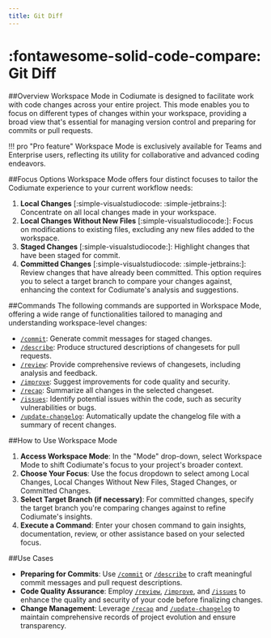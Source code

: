 ```yaml
---
title: Git Diff
---
```


# :fontawesome-solid-code-compare: Git Diff

##Overview
Workspace Mode in Codiumate is designed to facilitate work with code changes across your entire project. This mode enables you to focus on different types of changes within your workspace, providing a broad view that's essential for managing version control and preparing for commits or pull requests. 

!!! pro "Pro feature"
    Workspace Mode is exclusively available for Teams and Enterprise users, reflecting its utility for collaborative and advanced coding endeavors.

##Focus Options
Workspace Mode offers four distinct focuses to tailor the Codiumate experience to your current workflow needs:

1. **Local Changes** [:simple-visualstudiocode: :simple-jetbrains:]: Concentrate on all local changes made in your workspace.
2. **Local Changes Without New Files** [:simple-visualstudiocode:]: Focus on modifications to existing files, excluding any new files added to the workspace.
3. **Staged Changes** [:simple-visualstudiocode:]: Highlight changes that have been staged for commit.
4. **Committed Changes** [:simple-visualstudiocode: :simple-jetbrains:]: Review changes that have already been committed. This option requires you to select a target branch to compare your changes against, enhancing the context for Codiumate's analysis and suggestions.

##Commands
The following commands are supported in Workspace Mode, offering a wide range of functionalities tailored to managing and understanding workspace-level changes:

- [`/commit`](../commands/commit.md): Generate commit messages for staged changes.
- [`/describe`](../commands/describe.md): Produce structured descriptions of changesets for pull requests.
- [`/review`](../commands/review.md): Provide comprehensive reviews of changesets, including analysis and feedback.
- [`/improve`](../commands/improve.md): Suggest improvements for code quality and security.
- [`/recap`](../commands/recap.md): Summarize all changes in the selected changeset.
- [`/issues`](../commands/issues.md): Identify potential issues within the code, such as security vulnerabilities or bugs.
- [`/update-changelog`](../commands/update-changelog.md): Automatically update the changelog file with a summary of recent changes.

##How to Use Workspace Mode

1. **Access Workspace Mode**: In the "Mode" drop-down, select Workspace Mode to shift Codiumate's focus to your project's broader context.
2. **Choose Your Focus**: Use the focus dropdown to select among Local Changes, Local Changes Without New Files, Staged Changes, or Committed Changes.
3. **Select Target Branch (if necessary)**: For committed changes, specify the target branch you're comparing changes against to refine Codiumate's insights.
4. **Execute a Command**: Enter your chosen command to gain insights, documentation, review, or other assistance based on your selected focus.

##Use Cases

- **Preparing for Commits**: Use [`/commit`](../commands/commit.md) or [`/describe`](../commands/describe.md) to craft meaningful commit messages and pull request descriptions.
- **Code Quality Assurance**: Employ [`/review`](../commands/review.md), [`/improve`](../commands/improve.md), and [`/issues`](../commands/issues.md) to enhance the quality and security of your code before finalizing changes.
- **Change Management**: Leverage [`/recap`](../commands/recap.md) and [`/update-changelog`](../commands/update-changelog.md) to maintain comprehensive records of project evolution and ensure transparency.